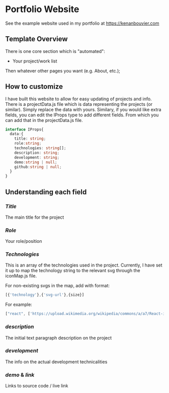 # Portfolio Website

See the example website used in my portfolio at https://kenanbouvier.com

## Template Overview

There is one core section which is "automated":
- Your project/work list

Then whatever other pages you want (e.g. About, etc.);


## How to customize

I have built this website to allow for easy updating of projects and info. There is a projectData.js file which is data representing the projects (or similar).
Simply replace the data with yours. Similary, if you would like extra fields, you can edit the  IProps type to add different fields. From which you can add that in the projectData.js file.

```typescript
interface IProps{
  data:{
    title: string;
    role:string;
    technologies: string[];
    description: string;
    development: string;
    demo:string | null;
    github:string | null;
  }
}
```
## Understanding each field

### *Title*
The main title for the project

### *Role*
Your role/position

### *Technologies*
This is an array of the technologies used in the project. Currently, I have set it up to map the technology string to the relevant svg through the iconMap.js file. 

For non-existing svgs in the map, add with format:

```javascript
[{'technology'},{'svg-url'},{size}]
```
For example:

```javascript
["react", ['https://upload.wikimedia.org/wikipedia/commons/a/a7/React-icon.svg',60]]
```

### *description*
The initial text paragraph description on the project

### *development*
The info on the actual development technicalities

### *demo* & *link*
Links to source code / live link